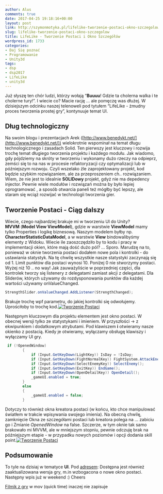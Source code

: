 ```yaml
---
author: Alus
comments: true
date: 2017-04-25 19:18:16+00:00
layout: post
link: http://szymonmotyka.pl/lifelike-tworzenie-postaci-okno-szczegolow/
slug: lifelike-tworzenie-postaci-okno-szczegolow
title: LifeLike - Tworzenie Postaci i Okno Szczegółów
wordpress_id: 1733
categories:
- Daj Się poznać
- Programowanie
- Unity3d
tags:
- dsp
- dsp2017
- LifeLike
- unity3d
---
```


Już słyszę ten chór ludzi, którzy wołają “**Buuuu**! Gdzie ta cholerna walka i te cholerne tury!”.
I wiecie co? Macie rację … ale pomęczę was dłużej. W dzisiejszym odcinku naszej telenoweli pod tytułem “LifeLike - żmudny proces tworzenia prostej gry”, kontynuuje temat UI.


## Dług technologiczny


Na swoim blogu i prezentacjach Arek ([http://www.benedykt.net/](http://www.benedykt.net/)) wielokrotnie wspominał na temat długu technologicznego i zasadach Solid. Ten pierwszy jest kluczowy i rozwija trochę temat długiego tworzenia projektu i każdego modułu. Jak wiadomo, gdy pójdziemy na skróty w tworzeniu i wykonamy dużo rzeczy na odpieprz, zemści się to na nas w procesie refaktoryzacji czy optymalizacji lub w późniejszym rozwoju. Czyli wszelako źle zaprojektowany projekt, kod będzie szybkim rozwiązaniem, ale za przeproszeniem ch.. rozwiązaniem. Wiem, że nie jest to idealnie **SOLIDowy** projekt, gdyż nie ma depedency injector. Pewnie wiele modułów i rozwiązań można by było lepiej oprogramować , a sposób otwarcia paneli też mógłby być lepszy, ale staram się wciąż rozwijać w technologii tworzenia gier.


## Tworzenie Postaci - Ciąg dalszy


Wiecie, czego najbardziej brakuje mi w tworzeniu UI do Unity? **MVVM** (**Model View ViewModel**), gdzie w warstwie **ViewModel** mamy tylko Properties i logikę biznesową. Naszym modelem byłby np. **CharacterStatisticDataModel**, a w warstwie **View** bindowalibyśmy elementy z Widoku. Wiecie ile zaoszczędziło by to kodu i pracy w implementacji okien, które mają dość dużo pól? … Sporo. Marudzę na to, ponieważ w oknie tworzenia postaci dodałem nowe pola i kontrolki - do ustawiania statystyk. Na tę chwilę wszystkie nasze statystyki zaczynają się od 1. Limit punktów dla postaci wynosi 10. Poniżej 0 nie stworzymy postaci. Wyżej niż 10 .. no way!
Jak zauważyliście w poprzedniej części, dla kontrolek tworzy się listenery z delegatami zamiast akcji z delegatami. Dla Sliderów, których używamy do rozdysponowania punktów dla każdej wartości używamy onValueChanged.

```c#
StrengthSlider.onValueChanged.AddListener(StrengthChanged);
```

Brakuje trochę wpf parametru, do jakiej kontrolki się odwołujemy. Uprościłoby to trochę kod.[![Tworzenie Postaci](http://szymonmotyka.pl/wp-content/uploads/2017/04/Screenshot-2017-04-25-21.07.40-785x491.png)](http://szymonmotyka.pl/wp-content/uploads/2017/04/Screenshot-2017-04-25-21.07.40.png)

Następnym kluczowym dla projektu elementem jest okno postaci. W obecnej wersji tylko ze statystykami i imieniem. W przyszłości -> z ekwipunkiem i dodatkowym atrybutami.
Pod klawiszem **i** otwieramy nasze okienko z postacią. Kiedy je otwieramy, wyłączamy obsługę klawiszy i wyłączamy UI gry.

```c#
 if (!OpenedWindow)
        {
            if (Input.GetKeyDown(LightKey)) IsDay = !IsDay;
            if (Input.GetKeyDown(FightNormalKey)) FightSystem.AttackEnemy();
            if (Input.GetKeyDown(SelectEnemyKey)) SelectEnemy();
            if (Input.GetKeyDown(ExitKey)) EndGame();
            if (Input.GetKeyDown(OpenDetailKey)) OpenDetail();
            _gameUI.enabled = true;
        }
        else
        {
            _gameUI.enabled = false;
        }
```

Dotyczy to również okna kreatora postaci (w końcu, kto chce manipulować światłem w trakcie wpisywania swojego imienia).
Na obecną chwilę, zamknięcie Okna ze szczegółami postaci lub kreatora polega na … zabiciu go i Zmianie *OpenedWindow* na false.
Szczerze, w tym oknie tak samo brakowało mi MVVM, ale w mniejszym stopniu, pewnie odczuję brak na późniejszym etapie - w przypadku nowych poziomów i opcji dodania skill point.[![Tworzenie Postaci](http://szymonmotyka.pl/wp-content/uploads/2017/04/Screenshot-2017-04-25-21.06.32-785x491.png)](http://szymonmotyka.pl/wp-content/uploads/2017/04/Screenshot-2017-04-25-21.06.32.png)


## Podsumowanie


To tyle na dzisiaj w tematyce **UI**. Pod [adresem](https://github.com/aluspl/RogueLikeDSP): Dostępna jest również zaaktualizowana wersja gry, m.in wzbogacona o nowe okno postaci. Następny wpis już w weekend :)
Cheers

[Filmik z gry](http://szymonmotyka.pl/wp-content/uploads/2017/04/lifelike.mov) w mov (quick time) inaczej nie zapisuje
